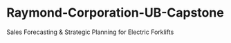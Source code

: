 # Raymond-Corporation-UB-Capstone
Sales Forecasting &amp; Strategic Planning for Electric Forklifts

